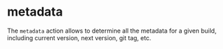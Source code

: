 # metadata

The `metadata` action allows to determine all the metadata for a given build, including current version, next version, git tag, etc.
